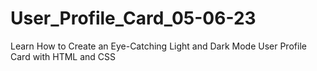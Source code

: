 # User_Profile_Card_05-06-23
Learn How to Create an Eye-Catching Light and Dark Mode User Profile Card with HTML and CSS
